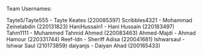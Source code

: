 Team Usernames:

Tayte5/Tayte555 - Tayte Keates (220085397)
Scribbles4321 - Mohammad Zeinelabdin (220131823)
HaniHussain1 - Hani Hussain (220183497)
Tahm1111 - Muhammed Tahmid Ahmed (220083463)
Ahmed-Majdi - Ahmad Hamour (220331744)
Reef-ldn - Sheriff Adisa (220041681)
Ishwarsaul - Ishwar Saul (210173859)
daiyanjs - Daiyan Ahad (200165433)
